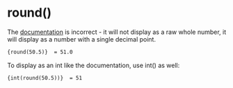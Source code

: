 # round()
The [documentation](https://getstarted.sailthru.com/developers/zephyr-functions-library/round/) is incorrect - it will not display as a raw whole number, it will display as a number with a single decimal point.

``` handlebars
{round(50.5)}  = 51.0
``` 

To display as an int like the documentation, use int() as well:

``` handlebars
{int(round(50.5))}  = 51
``` 